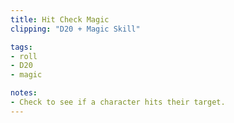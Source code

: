 ```yaml
---
title: Hit Check Magic
clipping: "D20 + Magic Skill"

tags:
- roll
- D20
- magic

notes: 
- Check to see if a character hits their target.
---
```

